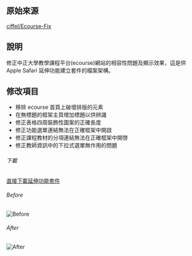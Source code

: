 ## 原始來源
[ciffel/Ecourse-Fix](https://github.com/ciffel/Ecourse-Fix)

## 說明
修正中正大學教學課程平台(ecourse)網站的相容性問題及顯示效果，這是供 Apple Safari 延伸功能建立套件的檔案架構。

## 修改項目
- 移除 ecourse 首頁上破壞排版的元素
- 在無標題的框架主頁增加標題以供辨識
- 修正表格四周裝飾性圖案的正確長度
- 修正功能選單連結無法在正確框架中開啟
- 修正課程教材的分項連結無法在正確框架中開啓
- 修正教師資訊中的下拉式選單無作用的問題

###### 下載
[直接下載延伸功能套件](http://kojima.tw/works/ecourse_fix.safariextz)
###### Before
![Before](http://i.imgur.com/kKLgECz.png "Before")
###### After
![After](http://i.imgur.com/aqJkn0l.png "After")

